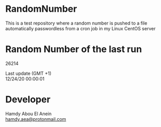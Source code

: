 # RandomNumber    
This is a test repository where a random number is pushed to a file automatically passwordless from a cron job in my Linux CentOS server    
# Random Number of the last run   
26214
      
Last update (GMT +1)    
12/24/20 00:00:01
# Developer    
Hamdy Abou El Anein   
hamdy.aea@protonmail.com
